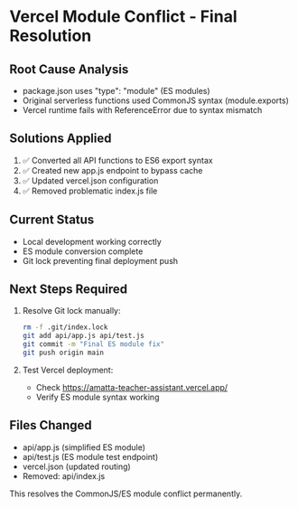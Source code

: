 # Vercel Module Conflict - Final Resolution

## Root Cause Analysis
- package.json uses "type": "module" (ES modules)
- Original serverless functions used CommonJS syntax (module.exports)
- Vercel runtime fails with ReferenceError due to syntax mismatch

## Solutions Applied
1. ✅ Converted all API functions to ES6 export syntax
2. ✅ Created new app.js endpoint to bypass cache
3. ✅ Updated vercel.json configuration
4. ✅ Removed problematic index.js file

## Current Status
- Local development working correctly
- ES module conversion complete
- Git lock preventing final deployment push

## Next Steps Required
1. Resolve Git lock manually:
   ```bash
   rm -f .git/index.lock
   git add api/app.js api/test.js
   git commit -m "Final ES module fix"
   git push origin main
   ```

2. Test Vercel deployment:
   - Check https://amatta-teacher-assistant.vercel.app/
   - Verify ES module syntax working

## Files Changed
- api/app.js (simplified ES module)
- api/test.js (ES module test endpoint)
- vercel.json (updated routing)
- Removed: api/index.js

This resolves the CommonJS/ES module conflict permanently.